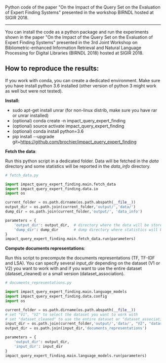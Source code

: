 Python code of the paper "On the Impact of the Query Set on the Evaluation of Expert Finding Systems" presented in the workshop BIRNDL hosted at SIGIR 2018. 
************************************************************************************************************************************************************

You can install the code as a python package and run the experiments shown in the paper "On the Impact of the Query Set on the Evaluation of Expert Finding Systems" presented in the 3rd Joint Workshop on Bibliometric-enhanced Information Retrieval and Natural Language Processing for Digital Libraries (BIRNDL 2018) hosted at SIGIR 2018. 

How to reproduce the results:
-----------------------------

If you work with conda, you can create a dedicated environment. Make sure you have install python 3.6 installed (other version of python 3 might work as well but were not tested).  

**Install:**

- sudo apt-get install unrar (for non-linux distrib, make sure you have rar or unrar installed)
- (optional) conda create -n impact_query_expert_finding
- (optional) source activate impact_query_expert_finding
- (optional) conda install python=3.6
- pip install --upgrade git+https://github.com/brochier/impact_query_expert_finding


**Fetch the data**:

Run this python script in a dedicated folder. Data will be fetched in the *data* directory and some statistics will be reported in the *data_info* directory.


```python
# fetch_data.py

import impact_query_expert_finding.main.fetch_data
import impact_query_expert_finding.data.io
import os

current_folder = os.path.dirname(os.path.abspath(__file__))
output_dir = os.path.join(current_folder,'output/','data/')
dump_dir = os.path.join(current_folder,'output/', 'data_info')

parameters = {
    'output_dir': output_dir,  # directory where the data will be stored
    'dump_dir': dump_dir       # dump directory where statistics will be produced
}
impact_query_expert_finding.main.fetch_data.run(parameters)
```


**Compute documents representations**:

Run this script to precompute the documents representations (TF, TF-IDF and LSA). You can specify several *input_dir* depending on the dataset (V1 or V2) you want to work with and if you want to use the entire dataset (dataset_cleaned) or a small version (dataset_association). 


```python
# documents_representations.py

import impact_query_expert_finding.main.language_models
import impact_query_expert_finding.data.config
import os

current_folder = os.path.dirname(os.path.abspath(__file__))
# set "V1", "V2" to select the dataset you want to work with
# set "dataset_cleaned" to use the entire dataset or "dataset_association" to use a reduced version
input_dir = os.path.join(current_folder,'output/','data/', "V2", "dataset_cleaned") 
output_dir = os.path.join(input_dir,'documents_representations')

parameters = {
    'output_dir': output_dir,
    'input_dir': input_dir
}
impact_query_expert_finding.main.language_models.run(parameters)

```
